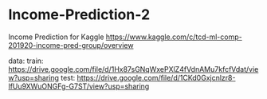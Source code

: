 # Income-Prediction-2
Income Prediction for Kaggle 
https://www.kaggle.com/c/tcd-ml-comp-201920-income-pred-group/overview

data:
train: https://drive.google.com/file/d/1Hx87sGNqWxePXlZ4fVdnAMu7kfcfVdat/view?usp=sharing
test: https://drive.google.com/file/d/1CKd0Gxjcnlzr8-lfUu9XWuONGFg-G7ST/view?usp=sharing
